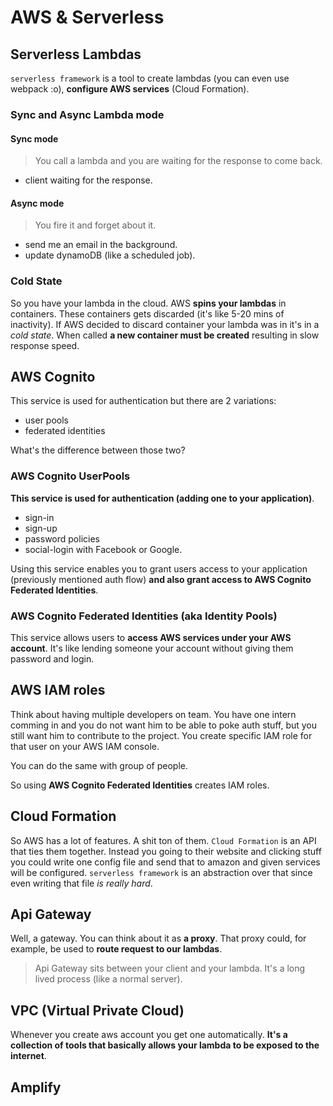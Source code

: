 # AWS & Serverless

## Serverless Lambdas

`serverless framework` is a tool to create lambdas (you can even use webpack :o), **configure AWS services** (Cloud Formation).

### Sync and Async Lambda mode

#### Sync mode

> You call a lambda and you are waiting for the response to come back.

- client waiting for the response.

#### Async mode

> You fire it and forget about it.

- send me an email in the background.
- update dynamoDB (like a scheduled job).

### Cold State

So you have your lambda in the cloud. AWS **spins your lambdas** in containers. These containers gets discarded (it's like 5-20 mins of inactivity). If AWS decided to discard container your lambda was in it's in a _cold state_. When called **a new container must be created** resulting in slow response speed.

## AWS Cognito

This service is used for authentication but there are 2 variations:

- user pools
- federated identities

What's the difference between those two?

### AWS Cognito UserPools

**This service is used for authentication (adding one to your application)**.

- sign-in
- sign-up
- password policies
- social-login with Facebook or Google.

Using this service enables you to grant users access to your application (previously mentioned auth flow) **and also grant access to AWS Cognito Federated Identities**.

### AWS Cognito Federated Identities (aka Identity Pools)

This service allows users to **access AWS services under your AWS account**. It's like lending someone your account without giving them password and login.

## AWS IAM roles

Think about having multiple developers on team. You have one intern comming in and you do not want him to be able to poke auth stuff, but you still want him to contribute to the project. You create specific IAM role for that user on your AWS IAM console.

You can do the same with group of people.

So using **AWS Cognito Federated Identities** creates IAM roles.

## Cloud Formation

So AWS has a lot of features. A shit ton of them. `Cloud Formation` is an API that ties them together. Instead you going to their website and clicking stuff you could write one config file and send that to amazon and given services will be configured. `serverless framework` is an abstraction over that since even writing that file _is really hard_.

## Api Gateway

Well, a gateway. You can think about it as **a proxy**. That proxy could, for example, be used to **route request to our lambdas**.

> Api Gateway sits between your client and your lambda. It's a long lived process (like a normal server).

## VPC (Virtual Private Cloud)

Whenever you create aws account you get one automatically.
**It's a collection of tools that basically allows your lambda to be exposed to the internet**.

## Amplify
